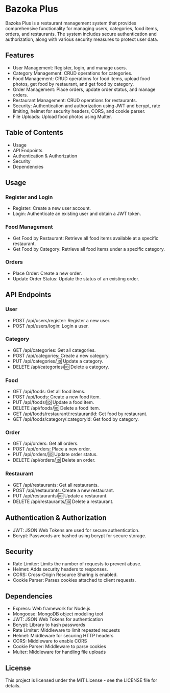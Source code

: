 # Bazoka Plus
Bazoka Plus is a restaurant management system that provides comprehensive functionality for managing users, categories, food items, orders, and restaurants. The system includes secure authentication and authorization, along with various security measures to protect user data.

## Features
- User Management: Register, login, and manage users.
- Category Management: CRUD operations for categories.
- Food Management: CRUD operations for food items, upload food photos, get food by restaurant, and get food by category.
- Order Management: Place orders, update order status, and manage orders.
- Restaurant Management: CRUD operations for restaurants.
- Security: Authentication and authorization using JWT and bcrypt, rate limiting, helmet for security headers, CORS, and cookie parser.
- File Uploads: Upload food photos using Multer.

## Table of Contents
- Usage
- API Endpoints
- Authentication & Authorization
- Security
- Dependencies

## Usage
### Register and Login
- Register: Create a new user account.
- Login: Authenticate an existing user and obtain a JWT token.
### Food Management
- Get Food by Restaurant: Retrieve all food items available at a specific restaurant.
- Get Food by Category: Retrieve all food items under a specific category.
### Orders
- Place Order: Create a new order.
- Update Order Status: Update the status of an existing order.

## API Endpoints

### User
- POST /api/users/register: Register a new user.
- POST /api/users/login: Login a user.
### Category
- GET /api/categories: Get all categories.
- POST /api/categories: Create a new category.
- PUT /api/categories/:id: Update a category.
- DELETE /api/categories/:id: Delete a category.
### Food
- GET /api/foods: Get all food items.
- POST /api/foods: Create a new food item.
- PUT /api/foods/:id: Update a food item.
- DELETE /api/foods/:id: Delete a food item.
- GET /api/foods/restaurant/:restaurantId: Get food by restaurant.
- GET /api/foods/category/:categoryId: Get food by category.
### Order
- GET /api/orders: Get all orders.
- POST /api/orders: Place a new order.
- PUT /api/orders/:id: Update order status.
- DELETE /api/orders/:id: Delete an order.
### Restaurant
- GET /api/restaurants: Get all restaurants.
- POST /api/restaurants: Create a new restaurant.
- PUT /api/restaurants/:id: Update a restaurant.
- DELETE /api/restaurants/:id: Delete a restaurant.

## Authentication & Authorization
- JWT: JSON Web Tokens are used for secure authentication.
- Bcrypt: Passwords are hashed using bcrypt for secure storage.

## Security
- Rate Limiter: Limits the number of requests to prevent abuse.
- Helmet: Adds security headers to responses.
- CORS: Cross-Origin Resource Sharing is enabled.
- Cookie Parser: Parses cookies attached to client requests.

## Dependencies
- Express: Web framework for Node.js
- Mongoose: MongoDB object modeling tool
- JWT: JSON Web Tokens for authentication
- Bcrypt: Library to hash passwords
- Rate Limiter: Middleware to limit repeated requests
- Helmet: Middleware for securing HTTP headers
- CORS: Middleware to enable CORS
- Cookie Parser: Middleware to parse cookies
- Multer: Middleware for handling file uploads

## License
This project is licensed under the MIT License - see the LICENSE file for details.
